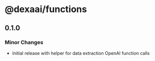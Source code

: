 # @dexaai/functions

## 0.1.0

### Minor Changes

- Initial release with helper for data extraction OpenAI function calls
